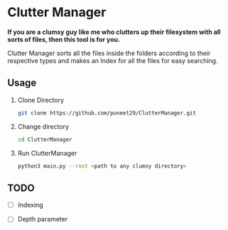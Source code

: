 # Clutter Manager

**If you are a clumsy guy like me who clutters up their filesystem with all sorts of files, then this tool is for you.**

Clutter Manager sorts all the files inside the folders according to their respective types and makes an Index for all the files for easy searching.

## Usage

1. Clone Directory

    ```bash
    git clone https://github.com/puneet29/ClutterManager.git
    ```

2. Change directory

    ```bash
    cd ClutterManager
    ```

3. Run ClutterManager

    ```bash
    python3 main.py --root <path to any clumsy directory>
    ```

## TODO

- [ ] Indexing

- [ ] Depth parameter
